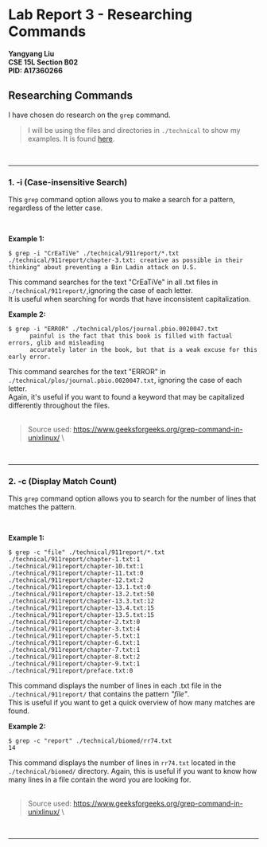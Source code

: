 # Lab Report 3 - Researching Commands
**Yangyang Liu \
CSE 15L Section B02 \
PID: A17360266**

## Researching Commands
I have chosen do research on the `grep` command.
> I will be using the files and directories in `./technical` to show my examples. It is found [here](https://github.com/ucsd-cse15l-s23/stringsearch-data).

</br>

---

### 1. -i (Case-insensitive Search)

This `grep` command option allows you to make a search for a pattern, regardless of the letter case.

</br>

**Example 1:**

    $ grep -i "CrEaTiVe" ./technical/911report/*.txt
    ./technical/911report/chapter-3.txt: creative as possible in their thinking" about preventing a Bin Ladin attack on U.S.

This command searches for the text "CrEaTiVe" in all .txt files in `./technical/911report/`,ignoring the case of each letter. \
It is useful when searching for words that have inconsistent capitalization. 


**Example 2:**

    $ grep -i "ERROR" ./technical/plos/journal.pbio.0020047.txt
          painful is the fact that this book is filled with factual errors, glib and misleading
          accurately later in the book, but that is a weak excuse for this early error.
          
This command searches for the text "ERROR" in `./technical/plos/journal.pbio.0020047.txt`, ignoring the case of each letter. \
Again, it's useful if you want to found a keyword that may be capitalized differently throughout the files.
</br></br>
>Source used: <https://www.geeksforgeeks.org/grep-command-in-unixlinux/> \
</br>

---

### 2. -c (Display Match Count)

This `grep` command option allows you to search for the number of lines that matches the pattern.

</br>

**Example 1:**

    $ grep -c "file" ./technical/911report/*.txt
    ./technical/911report/chapter-1.txt:1
    ./technical/911report/chapter-10.txt:1
    ./technical/911report/chapter-11.txt:0
    ./technical/911report/chapter-12.txt:2
    ./technical/911report/chapter-13.1.txt:0
    ./technical/911report/chapter-13.2.txt:50
    ./technical/911report/chapter-13.3.txt:12
    ./technical/911report/chapter-13.4.txt:15
    ./technical/911report/chapter-13.5.txt:15
    ./technical/911report/chapter-2.txt:0
    ./technical/911report/chapter-3.txt:4
    ./technical/911report/chapter-5.txt:1
    ./technical/911report/chapter-6.txt:1
    ./technical/911report/chapter-7.txt:1
    ./technical/911report/chapter-8.txt:2
    ./technical/911report/chapter-9.txt:1
    ./technical/911report/preface.txt:0
    
This command displays the number of lines in each .txt file in the `./technical/911report/` that contains the pattern _"file"_.\
This is useful if you want to get a quick overview of how many matches are found. 


**Example 2:**

    $ grep -c "report" ./technical/biomed/rr74.txt
    14

This command displays the number of lines in `rr74.txt` located in the `./technical/biomed/` directory.
Again, this is useful if you want to know how many lines in a file contain the word you are looking for.
</br></br>
>Source used: <https://www.geeksforgeeks.org/grep-command-in-unixlinux/> \
</br>

---
